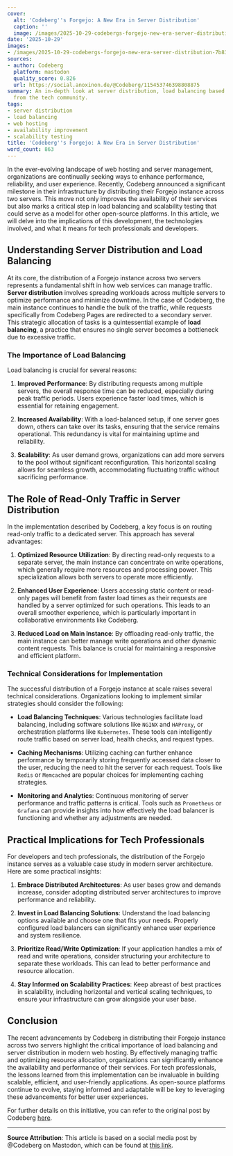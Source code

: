 ```yaml
---
cover:
  alt: 'Codeberg''s Forgejo: A New Era in Server Distribution'
  caption: ''
  image: /images/2025-10-29-codebergs-forgejo-new-era-server-distribution-7b83f473d924.png
date: '2025-10-29'
images:
- /images/2025-10-29-codebergs-forgejo-new-era-server-distribution-7b83f473d924-icon.png
sources:
- author: Codeberg
  platform: mastodon
  quality_score: 0.826
  url: https://social.anoxinon.de/@Codeberg/115453746398808875
summary: An in-depth look at server distribution, load balancing based on insights
  from the tech community.
tags:
- server distribution
- load balancing
- web hosting
- availability improvement
- scalability testing
title: 'Codeberg''s Forgejo: A New Era in Server Distribution'
word_count: 863
---
```


In the ever-evolving landscape of web hosting and server management, organizations are continually seeking ways to enhance performance, reliability, and user experience. Recently, Codeberg announced a significant milestone in their infrastructure by distributing their Forgejo instance across two servers. This move not only improves the availability of their services but also marks a critical step in load balancing and scalability testing that could serve as a model for other open-source platforms. In this article, we will delve into the implications of this development, the technologies involved, and what it means for tech professionals and developers.

## Understanding Server Distribution and Load Balancing

At its core, the distribution of a Forgejo instance across two servers represents a fundamental shift in how web services can manage traffic. **Server distribution** involves spreading workloads across multiple servers to optimize performance and minimize downtime. In the case of Codeberg, the main instance continues to handle the bulk of the traffic, while requests specifically from Codeberg Pages are redirected to a secondary server. This strategic allocation of tasks is a quintessential example of **load balancing**, a practice that ensures no single server becomes a bottleneck due to excessive traffic.

### The Importance of Load Balancing

Load balancing is crucial for several reasons:

1. **Improved Performance**: By distributing requests among multiple servers, the overall response time can be reduced, especially during peak traffic periods. Users experience faster load times, which is essential for retaining engagement.

2. **Increased Availability**: With a load-balanced setup, if one server goes down, others can take over its tasks, ensuring that the service remains operational. This redundancy is vital for maintaining uptime and reliability.

3. **Scalability**: As user demand grows, organizations can add more servers to the pool without significant reconfiguration. This horizontal scaling allows for seamless growth, accommodating fluctuating traffic without sacrificing performance.

## The Role of Read-Only Traffic in Server Distribution

In the implementation described by Codeberg, a key focus is on routing read-only traffic to a dedicated server. This approach has several advantages:

1. **Optimized Resource Utilization**: By directing read-only requests to a separate server, the main instance can concentrate on write operations, which generally require more resources and processing power. This specialization allows both servers to operate more efficiently.

2. **Enhanced User Experience**: Users accessing static content or read-only pages will benefit from faster load times as their requests are handled by a server optimized for such operations. This leads to an overall smoother experience, which is particularly important in collaborative environments like Codeberg.

3. **Reduced Load on Main Instance**: By offloading read-only traffic, the main instance can better manage write operations and other dynamic content requests. This balance is crucial for maintaining a responsive and efficient platform.

### Technical Considerations for Implementation

The successful distribution of a Forgejo instance at scale raises several technical considerations. Organizations looking to implement similar strategies should consider the following:

- **Load Balancing Techniques**: Various technologies facilitate load balancing, including software solutions like `NGINX` and `HAProxy`, or orchestration platforms like `Kubernetes`. These tools can intelligently route traffic based on server load, health checks, and request types.

- **Caching Mechanisms**: Utilizing caching can further enhance performance by temporarily storing frequently accessed data closer to the user, reducing the need to hit the server for each request. Tools like `Redis` or `Memcached` are popular choices for implementing caching strategies.

- **Monitoring and Analytics**: Continuous monitoring of server performance and traffic patterns is critical. Tools such as `Prometheus` or `Grafana` can provide insights into how effectively the load balancer is functioning and whether any adjustments are needed.

## Practical Implications for Tech Professionals

For developers and tech professionals, the distribution of the Forgejo instance serves as a valuable case study in modern server architecture. Here are some practical insights:

1. **Embrace Distributed Architectures**: As user bases grow and demands increase, consider adopting distributed server architectures to improve performance and reliability. 

2. **Invest in Load Balancing Solutions**: Understand the load balancing options available and choose one that fits your needs. Properly configured load balancers can significantly enhance user experience and system resilience.

3. **Prioritize Read/Write Optimization**: If your application handles a mix of read and write operations, consider structuring your architecture to separate these workloads. This can lead to better performance and resource allocation.

4. **Stay Informed on Scalability Practices**: Keep abreast of best practices in scalability, including horizontal and vertical scaling techniques, to ensure your infrastructure can grow alongside your user base.

## Conclusion

The recent advancements by Codeberg in distributing their Forgejo instance across two servers highlight the critical importance of load balancing and server distribution in modern web hosting. By effectively managing traffic and optimizing resource allocation, organizations can significantly enhance the availability and performance of their services. For tech professionals, the lessons learned from this implementation can be invaluable in building scalable, efficient, and user-friendly applications. As open-source platforms continue to evolve, staying informed and adaptable will be key to leveraging these advancements for better user experiences.

For further details on this initiative, you can refer to the original post by Codeberg [here](https://codeberg.org/forgejo/discussions/issues/259).

---

**Source Attribution**: This article is based on a social media post by @Codeberg on Mastodon, which can be found at [this link](https://social.anoxinon.de/@Codeberg/115453746398808875).